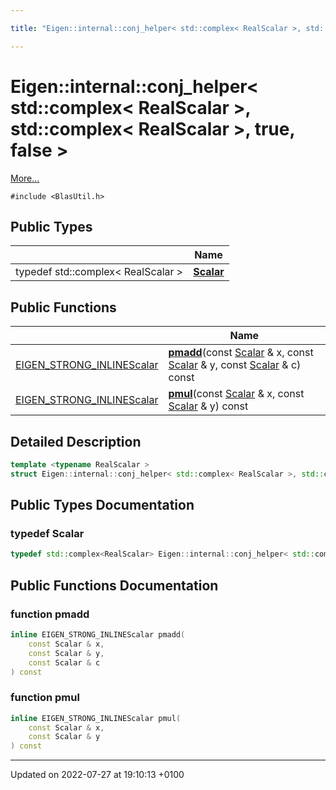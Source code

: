 ```yaml
---

title: "Eigen::internal::conj_helper< std::complex< RealScalar >, std::complex< RealScalar >, true, false >"

---
```


# Eigen::internal::conj_helper< std::complex< RealScalar >, std::complex< RealScalar >, true, false >



 [More...](#detailed-description)


`#include <BlasUtil.h>`

## Public Types

|                | Name           |
| -------------- | -------------- |
| typedef std::complex< RealScalar > | **[Scalar](http://example.org/classes/structeigen_1_1internal_1_1conj__helper_3_01std_1_1complex_3_01realscalar_01_4_00_01std_1/#typedef-scalar)**  |

## Public Functions

|                | Name           |
| -------------- | -------------- |
| <a href="http://example.org/files/macros_8h/#define-eigen-strong-inline">EIGEN_STRONG_INLINE</a><a href="http://example.org/classes/structeigen_1_1internal_1_1conj__helper_3_01std_1_1complex_3_01realscalar_01_4_00_01std_1/#typedef-scalar">Scalar</a> | **[pmadd](http://example.org/classes/structeigen_1_1internal_1_1conj__helper_3_01std_1_1complex_3_01realscalar_01_4_00_01std_1/#function-pmadd)**(const <a href="http://example.org/classes/structeigen_1_1internal_1_1conj__helper_3_01std_1_1complex_3_01realscalar_01_4_00_01std_1/#typedef-scalar">Scalar</a> & x, const <a href="http://example.org/classes/structeigen_1_1internal_1_1conj__helper_3_01std_1_1complex_3_01realscalar_01_4_00_01std_1/#typedef-scalar">Scalar</a> & y, const <a href="http://example.org/classes/structeigen_1_1internal_1_1conj__helper_3_01std_1_1complex_3_01realscalar_01_4_00_01std_1/#typedef-scalar">Scalar</a> & c) const |
| <a href="http://example.org/files/macros_8h/#define-eigen-strong-inline">EIGEN_STRONG_INLINE</a><a href="http://example.org/classes/structeigen_1_1internal_1_1conj__helper_3_01std_1_1complex_3_01realscalar_01_4_00_01std_1/#typedef-scalar">Scalar</a> | **[pmul](http://example.org/classes/structeigen_1_1internal_1_1conj__helper_3_01std_1_1complex_3_01realscalar_01_4_00_01std_1/#function-pmul)**(const <a href="http://example.org/classes/structeigen_1_1internal_1_1conj__helper_3_01std_1_1complex_3_01realscalar_01_4_00_01std_1/#typedef-scalar">Scalar</a> & x, const <a href="http://example.org/classes/structeigen_1_1internal_1_1conj__helper_3_01std_1_1complex_3_01realscalar_01_4_00_01std_1/#typedef-scalar">Scalar</a> & y) const |

## Detailed Description

```cpp
template <typename RealScalar >
struct Eigen::internal::conj_helper< std::complex< RealScalar >, std::complex< RealScalar >, true, false >;
```

## Public Types Documentation

### typedef Scalar

```cpp
typedef std::complex<RealScalar> Eigen::internal::conj_helper< std::complex< RealScalar >, std::complex< RealScalar >, true, false >::Scalar;
```


## Public Functions Documentation

### function pmadd

```cpp
inline EIGEN_STRONG_INLINEScalar pmadd(
    const Scalar & x,
    const Scalar & y,
    const Scalar & c
) const
```


### function pmul

```cpp
inline EIGEN_STRONG_INLINEScalar pmul(
    const Scalar & x,
    const Scalar & y
) const
```


-------------------------------

Updated on 2022-07-27 at 19:10:13 +0100